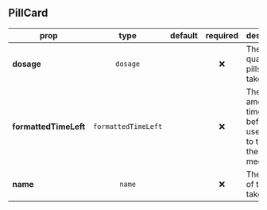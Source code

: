 ## PillCard

prop | type | default | required | description
---- | :----: | :-------: | :--------: | -----------
**dosage** | `dosage` |  | :x: | The quantity of pills to be taken.
**formattedTimeLeft** | `formattedTimeLeft` |  | :x: | The amount of time left before the user needs to take their next medication.
**name** | `name` |  | :x: | The name of the pill to take.

